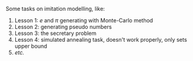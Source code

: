 Some tasks on imitation modelling, like:

1. Lesson 1: $e$ and $\pi$ generating with Monte-Carlo method
2. Lesson 2: generating pseudo numbers
3. Lesson 3: the secretary problem
4. Lesson 4: simulated annealing task, doesn't work properly, only sets upper bound
5. _etc._

